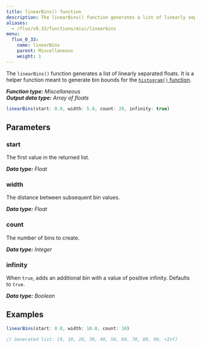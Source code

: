 ```yaml
---
title: linearBins() function
description: The linearBins() function generates a list of linearly separated floats.
aliases:
  - /flux/v0.33/functions/misc/linearbins
menu:
  flux_0_33:
    name: linearBins
    parent: Miscellaneous
    weight: 1
---
```


The `linearBins()` function generates a list of linearly separated floats.
It is a helper function meant to generate bin bounds for the
[`histogram()` function](/flux/v0.33/functions/built-in/transformations/histogram).

_**Function type:** Miscellaneous_  
_**Output data type:** Array of floats_

```js
linearBins(start: 0.0, width: 5.0, count: 20, infinity: true)
```

## Parameters

### start
The first value in the returned list.

_**Data type:** Float_

### width
The distance between subsequent bin values.

_**Data type:** Float_

### count
The number of bins to create.

_**Data type:** Integer_

### infinity
When `true`, adds an additional bin with a value of positive infinity.
Defaults to `true`.

_**Data type:** Boolean_

## Examples

```js
linearBins(start: 0.0, width: 10.0, count: 10)

// Generated list: [0, 10, 20, 30, 40, 50, 60, 70, 80, 90, +Inf]
```
